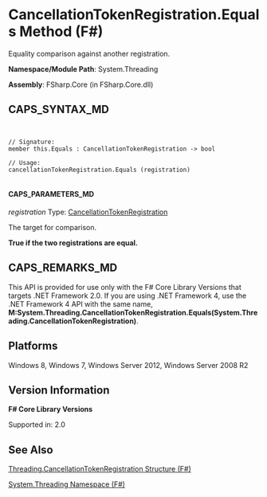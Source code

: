 # CancellationTokenRegistration.Equals Method (F#)

Equality comparison against another registration.

**Namespace/Module Path**: System.Threading

**Assembly**: FSharp.Core (in FSharp.Core.dll)


## CAPS_SYNTAX_MD



```


// Signature:
member this.Equals : CancellationTokenRegistration -> bool

// Usage:
cancellationTokenRegistration.Equals (registration)


```



#### CAPS_PARAMETERS_MD
*registration*
Type: [CancellationTokenRegistration](http://msdn.microsoft.com/en-us/library/9696e15c-a160-4336-9c5c-6277eaa1e1d1)


The target for comparison.



**True if the two registrations are equal.**
## CAPS_REMARKS_MD
This API is provided for use only with the F# Core Library Versions that targets .NET Framework 2.0. If you are using .NET Framework 4, use the .NET Framework 4 API with the same name, **M:System.Threading.CancellationTokenRegistration.Equals(System.Threading.CancellationTokenRegistration)**.


## Platforms
Windows 8, Windows 7, Windows Server 2012, Windows Server 2008 R2


## Version Information
**F# Core Library Versions**

Supported in: 2.0




## See Also
[Threading.CancellationTokenRegistration Structure &#40;F&#35;&#41;](Threading.CancellationTokenRegistration+Structure+%28F%23%29.md)

[System.Threading Namespace &#40;F&#35;&#41;](System.Threading+Namespace+%28F%23%29.md)


